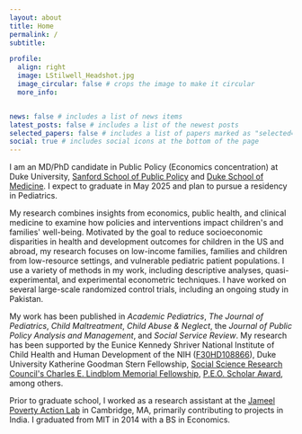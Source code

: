 ```yaml
---
layout: about
title: Home
permalink: /
subtitle: 

profile:
  align: right
  image: LStilwell_Headshot.jpg
  image_circular: false # crops the image to make it circular
  more_info: 


news: false # includes a list of news items
latest_posts: false # includes a list of the newest posts
selected_papers: false # includes a list of papers marked as "selected={true}"
social: true # includes social icons at the bottom of the page
---
```


I am an MD/PhD candidate in Public Policy (Economics concentration) at Duke University, [Sanford School of Public Policy](https://sanford.duke.edu/) and [Duke School of Medicine](https://medschool.duke.edu/education/health-professions-education-programs/medical-scientist-training-program-mdphd). I expect to graduate in May 2025 and plan to pursue a residency in Pediatrics. 

My research combines insights from economics, public health, and clinical medicine to examine how policies and interventions impact children's and families' well-being. Motivated by the goal to reduce socioeconomic disparities in health and development outcomes for children in the US and abroad, my research focuses on low-income families, families and children from low-resource settings, and vulnerable pediatric patient populations. I use a variety of methods in my work, including descriptive analyses, quasi-experimental, and experimental econometric techniques. I have worked on several large-scale randomized control trials, including an ongoing study in Pakistan.  

My work has been published in *Academic Pediatrics*, *The Journal of Pediatrics*, *Child Maltreatment*, *Child Abuse & Neglect*, the *Journal of Public Policy Analysis and Management*, and *Social Service Review*. My research has been supported by the Eunice Kennedy Shriver National Institute of Child Health and Human
Development of the NIH ([F30HD108866](https://reporter.nih.gov/search/Pn6pRkq-AkKaxBqAYDvdZA/project-details/10678527)),  Duke University Katherine Goodman Stern Fellowship, [Social Science Research Council's Charles E. Lindblom Memorial Fellowship](https://www.ssrc.org/news/2022/04/28/laura-stilwell-of-duke-university-awarded-2022-charles-e-lindblom-memorial-fellowship/), [P.E.O. Scholar Award](https://www.peointernational.org/peo-scholar-awards), among others. 

Prior to graduate school, I worked as a research assistant at the [Jameel Poverty Action Lab](https://www.povertyactionlab.org/) in Cambridge, MA, primarily contributing to projects in India. I graduated from MIT in 2014 with a BS in Economics. 




